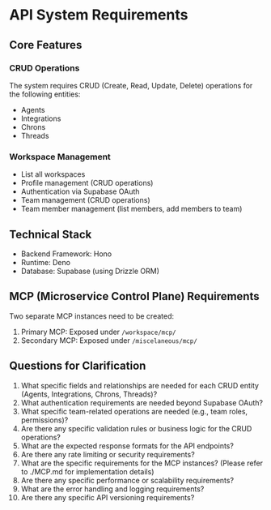 # API System Requirements

## Core Features

### CRUD Operations
The system requires CRUD (Create, Read, Update, Delete) operations for the following entities:
- Agents
- Integrations
- Chrons
- Threads

### Workspace Management
- List all workspaces
- Profile management (CRUD operations)
- Authentication via Supabase OAuth
- Team management (CRUD operations)
- Team member management (list members, add members to team)

## Technical Stack
- Backend Framework: Hono
- Runtime: Deno
- Database: Supabase (using Drizzle ORM)

## MCP (Microservice Control Plane) Requirements
Two separate MCP instances need to be created:
1. Primary MCP: Exposed under `/workspace/mcp/`
2. Secondary MCP: Exposed under `/miscelaneous/mcp/`

## Questions for Clarification
1. What specific fields and relationships are needed for each CRUD entity (Agents, Integrations, Chrons, Threads)?
2. What authentication requirements are needed beyond Supabase OAuth?
3. What specific team-related operations are needed (e.g., team roles, permissions)?
4. Are there any specific validation rules or business logic for the CRUD operations?
5. What are the expected response formats for the API endpoints?
6. Are there any rate limiting or security requirements?
7. What are the specific requirements for the MCP instances? (Please refer to ./MCP.md for implementation details)
8. Are there any specific performance or scalability requirements?
9. What are the error handling and logging requirements?
10. Are there any specific API versioning requirements?
